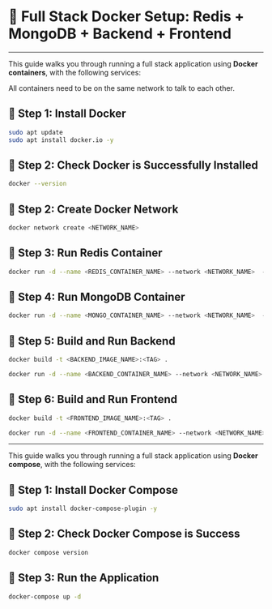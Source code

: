 # 🚀 Full Stack Docker Setup: Redis + MongoDB + Backend + Frontend

---

This guide walks you through running a full stack application using **Docker containers**, with the following services:


All containers need to be on the same network to talk to each other.

## 🔗 Step 1: Install Docker


```bash
sudo apt update
sudo apt install docker.io -y
```

## 🔗 Step 2: Check Docker is Successfully Installed


```bash
docker --version
```

## 🔗 Step 2: Create Docker Network


```bash
docker network create <NETWORK_NAME>
```

## 🔗 Step 3: Run Redis Container

```bash
docker run -d --name <REDIS_CONTAINER_NAME> --network <NETWORK_NAME>  -p 6379:6379 redis:7.0.5-alpine
```
## 🔗 Step 4: Run MongoDB Container

```bash
docker run -d --name <MONGO_CONTAINER_NAME> --network <NETWORK_NAME>  -p 27017:27017 mongo:latest
```

## 🔗 Step 5: Build and Run Backend

```bash
docker build -t <BACKEND_IMAGE_NAME>:<TAG> .
```

```bash
docker run -d --name <BACKEND_CONTAINER_NAME> --network <NETWORK_NAME> -p 8080:8080 --env-file {BACKEND_ENV_FILE_PATH} -e MONGODB_URI=mongodb://<MONGO_CONTAINER_NAME>:27017/<DATABASE_NAME> -e REDIS_URL=redis://<REDIS_CONTAINER_NAME>:6379 <BACKEND_IMAGE_NAME>:<TAG>
```

## 🔗 Step 6: Build and Run Frontend

```bash
docker build -t <FRONTEND_IMAGE_NAME>:<TAG> .
```

```bash
docker run -d --name <FRONTEND_CONTAINER_NAME> --network <NETWORK_NAME> -p 5173:5173 --env-file {FRONTEND_ENV_FILE_PATH} -e VITE_API_PATH=http://localhost:8080 <FRONTEND_IMAGE_NAME>:<TAG>
```

---

This guide walks you through running a full stack application using **Docker compose**, with the following services:

## 🔗 Step 1: Install Docker Compose

```bash
sudo apt install docker-compose-plugin -y
```

## 🔗 Step 2: Check Docker Compose is Success

```bash
docker compose version
```

## 🔗 Step 3: Run the Application

```bash
docker-compose up -d
```
